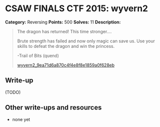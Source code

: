 # CSAW FINALS CTF 2015: wyvern2

**Category:** Reversing
**Points:** 500
**Solves:** 11
**Description:**

> The dragon has returned! This time stronger....
> 
> Brute strength has failed and now only magic can save us. Use your skills to defeat the dragon and win the princess.
> 
> -Trail of Bits (quend)
> 
> [wyvern2_9ea71d6a870c4f4e8f8e1859a0f628eb](./wyvern2_9ea71d6a870c4f4e8f8e1859a0f628eb)


## Write-up

(TODO)

## Other write-ups and resources

* none yet
